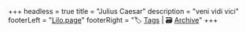+++
headless = true
title = "Julius Caesar"
description = "veni vidi vici"
footerLeft = "[Lilo.page](https://www.lilo.page)"
footerRight = "🏷️ [Tags](/tags/) | 🗃️ [Archive](/posts/)"
+++
